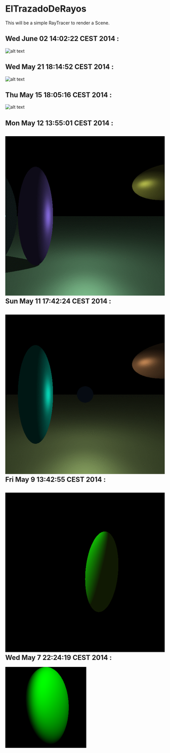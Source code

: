 ElTrazadoDeRayos
================


This will be a simple RayTracer to render a Scene.

Wed June 02 14:02:22 CEST 2014 :
-------------------------------
![alt text](https://github.com/CantTouchDis/ElTrazadoDeRayos/raw/master/images/CSG_anim.gif "CSG: :cool: stuff")

Wed May 21 18:14:52 CEST 2014 :
-------------------------------
![alt text](https://github.com/CantTouchDis/ElTrazadoDeRayos/raw/master/images/SimulatedSmoothShadow.gif "Newest Image.")

Thu May 15 18:05:16 CEST 2014 :
-------------------------------
![alt text](https://github.com/CantTouchDis/ElTrazadoDeRayos/raw/master/images/Anim.gif "Glass material in the middle.")

Mon May 12 13:55:01 CEST 2014 :
-------------------------------
![alt text](https://github.com/CantTouchDis/ElTrazadoDeRayos/raw/master/images/PerspectivePhongWithShadow.gif "A small animation of 20 rendered Frames with Phong shading and shadows")
Sun May 11 17:42:24 CEST 2014 :
-------------------------------
![alt text](https://github.com/CantTouchDis/ElTrazadoDeRayos/raw/master/images/PerspectivePhong.gif "A small animation of 20 rendered Frames with Phong shading")
Fri May  9 13:42:55 CEST 2014 :
-------------------------------
![alt text](https://github.com/CantTouchDis/ElTrazadoDeRayos/raw/master/images/OrthoAnim.gif "A small animation of 20 rendered Frames.")
Wed May  7 22:24:19 CEST 2014 :
-------------------------------
![alt text](https://github.com/CantTouchDis/ElTrazadoDeRayos/raw/master/images/Ortho.bmp "First Trace")
